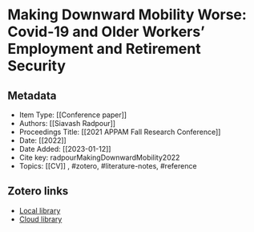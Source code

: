 # Making Downward Mobility Worse: Covid-19 and Older Workers’ Employment and Retirement Security

## Metadata

* Item Type: [[Conference paper]]
* Authors: [[Siavash Radpour]]
* Proceedings Title: [[2021 APPAM Fall Research Conference]]
* Date: [[2022]]
* Date Added: [[2023-01-12]]
* Cite key: radpourMakingDownwardMobility2022
* Topics: [[CV]]
, #zotero, #literature-notes, #reference


##  Zotero links
* [Local library](zotero://select/items/1_YZELI3RL)
* [Cloud library](http://zotero.org/users/10903504/items/YZELI3RL)


